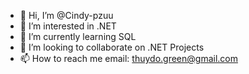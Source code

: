 - 👋 Hi, I’m @Cindy-pzuu
- 👀 I’m interested in .NET
- 🌱 I’m currently learning SQL
- 💞️ I’m looking to collaborate on .NET Projects
- 📫 How to reach me email: thuydo.green@gmail.com

<!---
Cindy-pzuu/Cindy-pzuu is a ✨ special ✨ repository because its `README.md` (this file) appears on your GitHub profile.
You can click the Preview link to take a look at your changes.
--->
